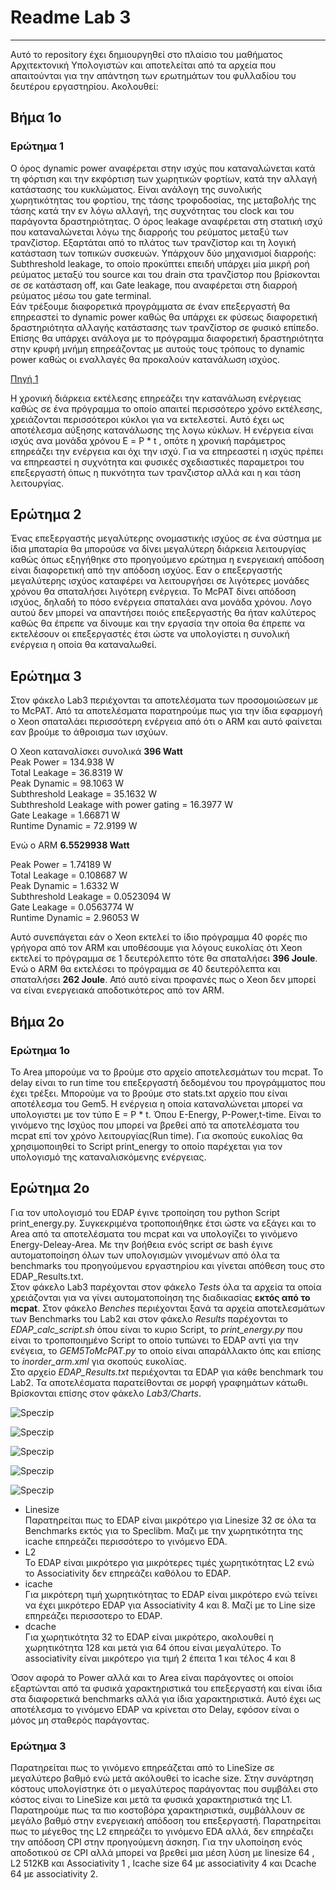 # Readme Lab 3

***

Αυτό το repository έχει δημιουργηθεί στο πλαίσιο του μαθήματος Αρχιτεκτονική Υπολογιστών και αποτελείται από τα αρχεία που απαιτούνται για την απάντηση των ερωτημάτων του φυλλαδίου του δευτέρου εργαστηρίου. Ακολουθεί:

## Βήμα 1ο 
### Ερώτημα 1
Ο όρος dynamic power αναφέρεται στην ισχύς που καταναλώνεται κατά τη φόρτιση και την εκφόρτιση των χωρητικών φορτίων, κατά την αλλαγή κατάστασης του κυκλώματος. Είναι ανάλογη της συνολικής χωρητικότητας του φορτίου, της τάσης τροφοδοσίας, της μεταβολής της τάσης κατά την εν λόγω αλλαγή, της συχνότητας του clock και του παράγοντα δραστηριότητας. 
Ο όρος leakage αναφέρεται στη στατική ισχύ που καταναλώνεται λόγω της διαρροής του ρεύματος μεταξύ των τρανζίστορ. Εξαρτάται από το πλάτος των τρανζίστορ και τη λογική κατάσταση των τοπικών συσκευών. Υπάρχουν δύο μηχανισμοί διαρροής: Subthreshold leakage, το οποίο προκύπτει επειδή υπάρχει μία μικρή ροή ρεύματος μεταξύ του source και του drain στα τρανζίστορ που βρίσκονται σε σε κατάσταση off, και Gate leakage, που αναφέρεται στη διαρροή ρεύματος μέσω του gate terminal.  
Εάν τρέξουμε διαφορετικά προγράμματα σε έναν επεξεργαστή θα επηρεαστεί το dynamic power καθώς θα υπάρχει εκ φύσεως διαφορετική δραστηριότητα αλλαγής κατάστασης των τρανζίστορ σε φυσικό επίπεδο. Επίσης θα υπάρχει ανάλογα με το πρόγραμμα διαφορετική δραστηριότητα στην κρυφή μνήμη επηρεάζοντας με αυτούς τους τρόπους το dynamic power καθώς οι εναλλαγές θα προκαλούν κατανάλωση ισχύος. 

[Πηγή 1](https://www.researchgate.net/publication/221005540_McPAT_An_integrated_power_area_and_timing_modeling_framework_for_multicore_and_manycore_architectures?fbclid=IwAR3UAablrOt6DW4CYdM40D7pQ0VOC2olxDcP789Tn9bobWsBW-_bDgVKGcg)


Η χρονική διάρκεια εκτέλεσης επηρεάζει την κατανάλωση ενέργειας καθώς σε ένα πρόγραμμα το οποίο απαιτεί περισσότερο χρόνο εκτέλεσης, χρειάζονται περισσότεροι κύκλοι για να εκτελεστεί. Αυτό έχει ως αποτέλεσμα αύξησης κατανάλωσης της λογω κύκλων. Η ενέργεια είναι ισχύς ανα μονάδα χρόνου Ε = P * t , οπότε η χρονική παράμετρος επηρεάζει την ενέργεια και όχι την ισχύ. Για να επηρεαστεί η ισχύς πρέπει να επηρεαστεί η συχνότητα και φυσικές σχεδιαστικές παραμετροι του επεξεργαστή όπως η πυκνότητα των τρανζιστορ αλλά και η και τάση λειτουργίας.

## Ερώτημα 2

Ένας επεξεργαστής μεγαλύτερης ονομαστικής ισχύος σε ένα σύστημα με ίδια μπαταρία  θα μπορούσε να δίνει μεγαλύτερη διάρκεια λειτουργίας καθώς όπως εξηγήθηκε στο προηγούμενο ερώτημα η ενεργειακή απόδοση είναι διαφορετική από την απόδοση ισχύος. Εαν ο επεξεργαστής μεγαλύτερης ισχύος καταφέρει να λειτουργήσει σε λιγότερες μονάδες χρόνου θα σπαταλήσει λιγότερη ενέργεια. To McPAT δίνει απόδοση ισχύος, δηλαδή το πόσο ενέργεια σπαταλάει ανα μονάδα χρόνου. Λογο αυτού δεν μπορεί να απαντήσει ποιός επεξεργαστής θα ήταν καλύτερος καθώς θα έπρεπε να δίνουμε και την εργασία την οποία θα έπρεπε να εκτελέσουν οι επεξεργαστές έτσι ώστε να υπολογίστει η συνολική ενέργεια η οποία θα καταναλωθεί.

## Ερώτημα 3

Στον φάκελο Lab3 περιέχονται τα αποτελέσματα των προσομοιώσεων με το McPAT. Από τα αποτελέσματα παρατηρούμε πως για την ίδια εφαρμογή ο Xeon σπαταλάει περισσότερη ενέργεια από ότι ο ARM και αυτό φαίνεται εαν βρούμε το άθροισμα των ισχύων.


Ο Xeon καταναλίσκει συνολικά **396 Watt**  
Peak Power = 134.938 W  
Total Leakage = 36.8319 W  
Peak Dynamic = 98.1063 W  
Subthreshold Leakage = 35.1632 W  
Subthreshold Leakage with power gating = 16.3977 W  
Gate Leakage = 1.66871 W  
Runtime Dynamic = 72.9199 W  
  
Ενώ ο ARM **6.5529938 Watt**  
  
Peak Power = 1.74189 W  
Total Leakage = 0.108687 W  
Peak Dynamic = 1.6332 W  
Subthreshold Leakage = 0.0523094 W  
Gate Leakage = 0.0563774 W  
Runtime Dynamic = 2.96053 W  

Αυτό συνεπάγεται εάν o Xeon εκτελεί το ίδιο πρόγραμμα  40 φορές πιο γρήγορα από τον ARΜ και υποθέσουμε για λόγους ευκολίας ότι Χeon εκτελεί το πρόγραμμα σε 1 δευτερόλεπτο τότε θα σπαταλήσει **396 Joule**. Ενώ ο ARM θα εκτελέσει το πρόγραμμα σε 40 δευτερόλεπτα και σπαταλήσει **262 Joule**. Από αυτό είναι προφανές πως ο Χeon δεν μπορεί να είναι ενεργειακά αποδοτικότερος από τον ARM.

## Βήμα 2ο

### Ερώτημα 1ο

Το Area μπορούμε να το βρούμε στο αρχείο αποτελεσμάτων του mcpat. Το delay είναι το run time του επεξεργαστή δεδομένου του προγράμματος που έχει τρέξει. Μπορούμε να το βρούμε στο stats.txt αρχείο που είναι αποτέλεσμα του Gem5. H ενέργεια η οποία καταναλώνεται μπορεί να υπολογιστει με τον τύπο E = P * t. Όπου Ε-Energy, P-Power,t-time. Είναι το γινόμενο της Ισχύος που μπορεί να βρεθεί από τα αποτελέσματα του mcpat επί τον χρόνο λειτουργίας(Run time).  Για σκοπούς ευκολίας θα χρησιμοποιηθεί το Script print_energy το οποίο παρέχεται για τον υπολογισμό της καταναλισκόμενης ενέργειας.

## Ερώτημα 2ο

Για τον υπολογισμό του EDAP έγινε τροποίηση του python Script print_energy.py. Συγκεκριμένα τροποποιήθηκε έτσι ώστε να εξάγει και τo Area από τα αποτελέσματα του mcpat και να υπολογίζει το γινόμενο Energy-Deleay-Area. Με την βοήθεια ενός script σε bash έγινε αυτοματοποίηση όλων των υπολογισμών γινομένων από όλα τα benchmarks του προηγούμενου εργαστηρίου και γίνεται απόθεση τους στο EDAP_Results.txt.   
Στον φάκελο Lab3 παρέχονται στον φάκελο *Tests* όλα τα αρχεία τα οποία χρειάζονται για να γίνει αυτοματοποίηση της διαδικασίας **εκτός από το mcpat**. Στον φάκελο *Benches* περιέχονται ξανά τα αρχεία αποτελεσμάτων των Benchmarks του Lab2 και στον φάκελο *Results* παρέχονται το *EDAP_calc_script.sh* όπου  είναι το κυριο Script, το *print_energy.py* που είναι το τροποποιημένο Script το οποίο τυπώνει το EDAP αντί για την ενέγεια, το *GEM5ToMcPAT.py* το οποίο είναι απαράλλακτο όπς και επίσης το *inorder_arm.xml* για σκοπούς ευκολίας.  
Στο αρχείο *EDAP_Results.txt* περιέχονται τα EDAP για κάθε benchmark του Lab2. Τα αποτελέσματα παρατείθονται σε μορφή γραφημάτων κάτωθι. Βρίσκονται επίσης στον φάκελο *Lab3/Charts*. 

![Speczip](Charts/Speczip.png)

![Speczip](Charts/Specmcf.png)

![Speczip](Charts/Specsjeng.png)

![Speczip](Charts/Speclibm.png)

![Speczip](Charts/Spechmmer.png)

+ Linesize  
Παρατηρείται πως το EDAP είναι μικρότερο για Linesize 32 σε όλα τα Benchmarks εκτός για το Speclibm. Μαζι με την χωρητικότητα της icache επηρεάζει περισσότερο το γινόμενο EDA.
+ L2  
Το EDAP είναι μικρότερο για μικρότερες τιμές χωρητικότητας L2 ενώ το Associativity δεν επηρεάζει καθόλου το EDAP.
+ icache  
Για μικρότερη τιμή χωρητικότητας το EDAP είναι μικρότερο ενώ τείνει να έχει μικρότερο EDAP για Associativity 4 και 8. Μαζί με το Line size επηρεάζει περισσοτερο το EDAP.
+ dcache  
Για χωρητικότητα 32 το EDAP είναι μικρότερο, ακολουθεί η χωρητικότητα 128 και μετά για 64 όπου είναι μεγαλύτερο. Το associativity είναι μικρότερο για τιμή 2 έπειτα 1 και τέλος 4 και 8

Όσον αφορά το Power αλλά και το Αrea είναι παράγοντες οι οποίοι εξαρτώνται από τα φυσικά χαρακτηριστικά του επεξεργαστή και είναι ίδια στα διαφορετικά benchmarks αλλά για ίδια χαρακτηριστικά. Αυτό έχει ως αποτέλεσμα το γινόμενο EDAP να κρίνεται στο Delay, εφόσον είναι ο μόνος μη σταθερός παράγοντας.

### Ερώτημα 3

Παρατηρείται πως το γινόμενο επηρεάζεται από το LineSize σε μεγαλύτερο βαθμό ενώ μετά ακόλουθεί το icache size. Στην συνάρτηση κόστους υπολογίστηκε ότι ο μεγαλύτερος παράγοντας που συμβάλει στο κόστος είναι το LineSize και μετά τα φυσικά χαρακτηριστικά της L1. Παρατηρούμε πως τα πιο κοστοβόρα χαρακτηριστικά, συμβάλλουν σε μεγάλο βαθμό στην ενεργειακή απόδοση του επεξεργαστή. Παρατηρείται πως το μέγεθος της L2 επηρεάζει το γινόμενο EDA αλλά, δεν επηρέαζει την απόδοση CPI στην προηγούμενη άσκηση. Για την υλοποίηση ενός αποδοτικού σε CPI αλλά μπορεί να βρεθεί μια μέση λύση με linesize 64 , L2 512KB και Associativity 1 , Icache size 64 με associativity 4 και Dcache 64 με associativity 2.